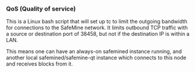 ### QoS (Quality of service) ###

This is a Linux bash script that will set up tc to limit the outgoing bandwidth for connections to the SafeMine network. It limits outbound TCP traffic with a source or destination port of 38458, but not if the destination IP is within a LAN.

This means one can have an always-on safemined instance running, and another local safemined/safemine-qt instance which connects to this node and receives blocks from it.
